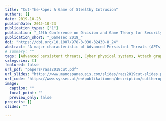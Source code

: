 ```yaml
---
title: "Cut-The-Rope: A Game of Stealthy Intrusion"
authors: []
date: 2019-10-23
publishDate: 2019-10-23
publication_types: ["1"]
publication: "_10th Conference on Decision and Game Theory for Security_"
publication_short: "_Gamesec 2019_"
doi: "https://doi.org/10.1007/978-3-030-32430-8_24"
abstract: "A major characteristic of Advanced Persistent Threats (APTs) is their stealthiness over a possibly long period, during which the victim system is being penetrated and prepared for the finishing blow. We model an APT as a game played on an attack graph G, and consider the following interaction pattern: the attacker chooses an attack path in G towards its target $𝑣_0$ , and step-by-step works its way towards the goal by repeated penetrations. In each step, it leaves a backdoor for an easy return to learn how to accomplish the next step. We call this return path the “rope”. The defender’s aim is “cutting” this rope by cleaning the system from (even unknown) backdoors, e.g., by patching systems or changing configurations. While the defender is doing so in fixed intervals governed by working hours/shifts, the attacker is allowed to take any number of moves at any point in time. The game is thus repeated, i.e., in discrete time, only for the defender, while the second player (adversary) moves in continuous time. It also has asymmetric information, since the adversary is stealthy at all times, until the damage causing phase of the APT. The payoff in the game is the attacker’s chance to reach this final stage, while the defender’s goal is minimizing this likelihood (risk). We illustrate the model by a numerical example and open access implementation in R."
# summary: ""
tags: [Advanced persistent threats, Cyber physical systems, Attack graph, Game Theory]
categories: []
featured: false
url_pdf: "papers/rass2019cut.pdf"
url_slides: "https://www.manospanaousis.com/slides/rass2019cut-slides.pdf"
url_code: "https://www.syssec.at/en/publikationen/description/cuttherope"
image:
  caption: ""
  focal_point: ""
  preview_only: false
projects: []
slides: ""

---
```


